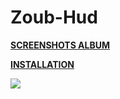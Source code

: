 # Zoub-Hud

**[SCREENSHOTS ALBUM](https://imgur.com/a/ie9GL)** 

**[INSTALLATION](https://imgur.com/a/w3Ah6)**

![](https://i.imgur.com/zVDumaq.jpg)